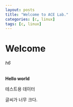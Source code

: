 ```yaml
---
layout: posts
title: "Welcome to ACE Lab."
categories: [c, linux]
tags: [c, linux]
---
```


# Welcome
###### h6
**Hello world**

테스트용 데이터

글씨가 너무 크다.
